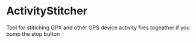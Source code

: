 # ActivityStitcher
Tool for stitiching GPX and other GPS device activity files togeather if you bump the stop button 
